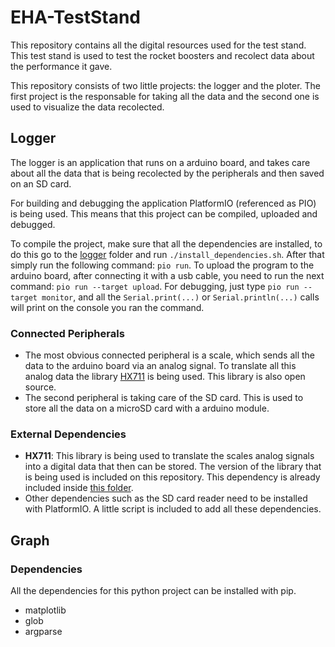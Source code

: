 # EHA-TestStand
This repository contains all the digital resources used for the test stand. This test stand is used to test the rocket boosters and recolect data about the performance it gave.

This repository consists of two little projects: the logger and the ploter. The first project is the responsable for taking all the data and the second one is used to visualize the data recolected.

## Logger
The logger is an application that runs on a arduino board, and takes care about all the data that is being recolected by the peripherals and then saved on an SD card.

For building and debugging the application PlatformIO (referenced as PIO) is being used. This means that this project can be compiled, uploaded and debugged. 

To compile the project, make sure that all the dependencies are installed, to do this go to the [logger](logger/) folder and run `./install_dependencies.sh`. After that simply run the following command: `pio run`. To upload the program to the arduino board, after connecting it with a usb cable, you need to run the next command: `pio run --target upload`. For debugging, just type `pio run --target monitor`, and all the `Serial.print(...)` or `Serial.println(...)` calls will print on the console you ran the command.  

### Connected Peripherals
* The most obvious connected peripheral is a scale, which sends all the data to the arduino board via an analog signal. To translate all this analog data the library [HX711](https://github.com/bogde/HX711) is being used. This library is also open source.
* The second peripheral is taking care of the SD card. This is used to store all the data on a microSD card with a arduino module.

### External Dependencies
* **HX711**: This library is being used to translate the scales analog signals into a digital data that then can be stored. The version of the library that is being used is included on this repository. This dependency is already included inside [this folder](logger/Dependencies).
* Other dependencies such as the SD card reader need to be installed with PlatformIO. A little script is included to add all these dependencies.

## Graph

### Dependencies
All the dependencies for this python project can be installed with pip.
* matplotlib
* glob
* argparse
